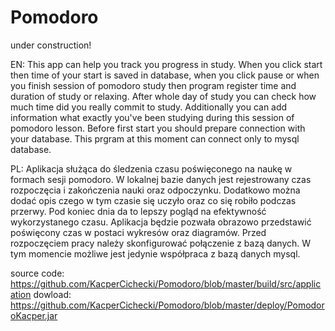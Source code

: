 # Pomodoro

under construction!

EN:
This app can help you track you progress in study. 
When you click start then time of your start is saved in database,
when you click pause or when you finish session of pomodoro study then program
register time and duration of study or relaxing. After whole day of study
you can check how much time did you really commit to study.
Additionally you can add information what exactly you've been studying
during this session of pomodoro lesson.
Before first start you should prepare connection with your database.
This prgram at this moment can connect only to mysql database.

PL:
Aplikacja służąca do śledzenia czasu poświęconego na naukę w formach 
sesji pomodoro. W lokalnej bazie danych jest rejestrowany czas rozpoczęcia i zakończenia
nauki oraz odpoczynku. Dodatkowo można dodać opis czego w tym czasie się uczyło oraz
co się robiło podczas przerwy. Pod koniec dnia da to lepszy pogląd na efektywność 
wykorzystanego czasu. Aplikacja będzie pozwała obrazowo przedstawić poświęcony czas
w postaci wykresów oraz diagramów.
Przed rozpoczęciem pracy należy skonfigurować połączenie z bazą danych.
W tym momencie możliwe jest jedynie współpraca z bazą danych mysql.


source code: https://github.com/KacperCichecki/Pomodoro/blob/master/build/src/application
dowload: https://github.com/KacperCichecki/Pomodoro/blob/master/deploy/PomodoroKacper.jar
